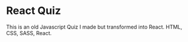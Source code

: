 # React Quiz

This is an old Javascript Quiz I made but transformed into React. HTML, CSS, SASS, React.
